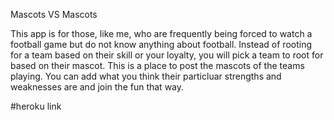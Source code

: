 Mascots VS Mascots

This app is for those, like me, who are frequently being forced to watch a football game but do not know anything about football. Instead of rooting for a team based on their skill or your loyalty, you will pick a team to root for based on their mascot. This is a place to post the mascots of the teams playing. You can add what you think their particluar strengths and weaknesses are and join the fun that way. 

#heroku link 